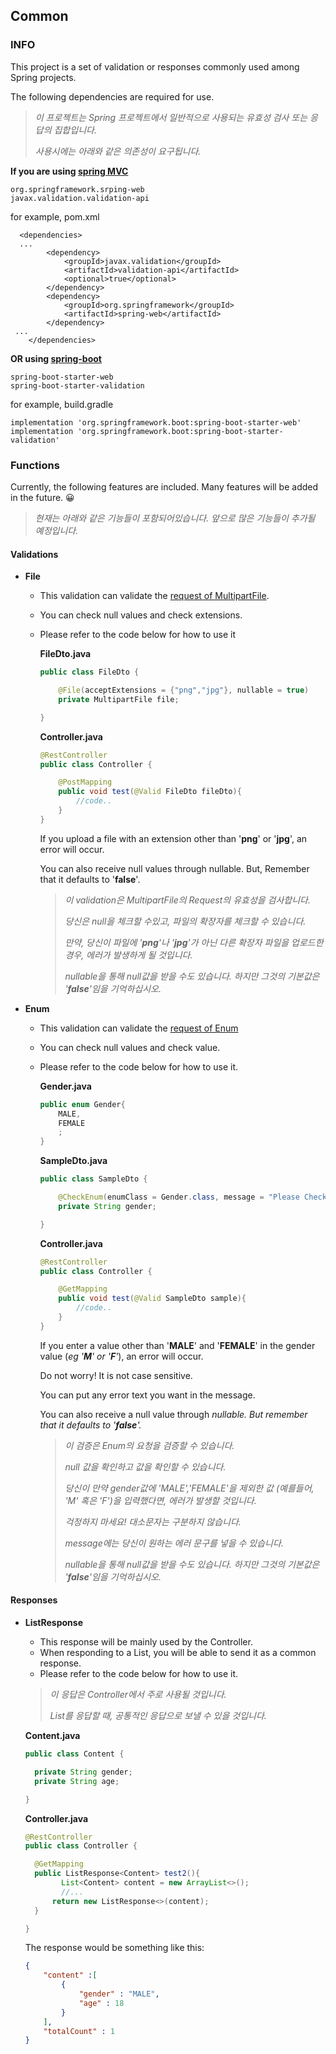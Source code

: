 ## Common

### INFO

This project is a set of validation or responses commonly used among Spring projects.

The following dependencies are required for use.

> *이 프로젝트는 Spring 프로젝트에서 일반적으로 사용되는 유효성 검사 또는 응답의 집합입니다.*
>
> *사용시에는 아래와 같은 의존성이 요구됩니다.*



**If you are using <u>spring MVC</u>**

```text
org.springframework.srping-web
javax.validation.validation-api
```

for example, pom.xml 

```text
  <dependencies>
  ...
        <dependency>
            <groupId>javax.validation</groupId>
            <artifactId>validation-api</artifactId>
            <optional>true</optional>
        </dependency>
        <dependency>
            <groupId>org.springframework</groupId>
            <artifactId>spring-web</artifactId>
        </dependency>
 ...
    </dependencies>
```

**OR using <u>spring-boot</u>**

```text
spring-boot-starter-web
spring-boot-starter-validation
```

for example, build.gradle

```text
implementation 'org.springframework.boot:spring-boot-starter-web'
implementation 'org.springframework.boot:spring-boot-starter-validation'
```



### Functions

Currently, the following features are included. Many features will be added in the future. 😀

> *현재는 아래와 같은 기능들이 포함되어있습니다. 앞으로 많은 기능들이 추가될 예정입니다.* 



#### Validations

- **File**

  - This validation can validate the <u>request of MultipartFile</u>.

  - You can check null values and check extensions.

  - Please refer to the code below for how to use it

    **FileDto.java**

    ```java
    public class FileDto {
    
    	@File(acceptExtensions = {"png","jpg"}, nullable = true)
    	private MultipartFile file;
    
    }
    ```

    **Controller.java**

    ```java
    @RestController
    public class Controller {
    
    	@PostMapping
    	public void test(@Valid FileDto fileDto){
    		//code..
    	}
    }
    ```

    If you upload a file with an extension other than '**png**' or '**jpg**', an error will occur.

    You can also receive null values through nullable. But, Remember that it defaults to '**false**'.

    

    > *이 validation은 MultipartFile의 Request의 유효성을 검사합니다.*
    >
    > *당신은 null을 체크할 수있고, 파일의 확장자를 체크할 수 있습니다.*
    >
    > *만약, 당신이 파일에 '**png**'나 '**jpg**'가 아닌 다른 확장자 파일을 업로드한 경우, 에러가 발생하게 될 것입니다.* 
    >
    > *nullable을 통해 null값을 받을 수도 있습니다. 하지만 그것의 기본값은 '**false**'임을 기억하십시오.* 

    

- **Enum**

  - This validation can validate the <u>request of Enum</u>

  - You can check null values and check value.

  - Please refer to the code below for how to use it.

    **Gender.java**

    ```java
    public enum Gender{
    	MALE,
    	FEMALE
    	;
    }
    ```

    **SampleDto.java**

    ```java
    public class SampleDto {
    
    	@CheckEnum(enumClass = Gender.class, message = "Please Check Gender", nullable = true)
    	private String gender;
    
    }
    ```

    **Controller.java**

    ```java
    @RestController
    public class Controller {
    
    	@GetMapping
    	public void test(@Valid SampleDto sample){
    		//code..
    	}
    }
    ```

    If you enter a value other than '**MALE**' and '**FEMALE**' in the gender value (*eg '**M**' or '**F**'*), an error will occur.

    Do not worry! It is not case sensitive.

    You can put any error text you want in the message.

    You can also receive a null value through *nullable. But remember that it defaults to '**false**'.*

    > *이 검증은 Enum의 요청을 검증할 수 있습니다.*
    >
    > *null 값을 확인하고 값을 확인할 수 있습니다.*
    >
    > *당신이 만약 gender값에 'MALE','FEMALE'을 제외한 값 (예를들어, 'M' 혹은 'F')을 입력했다면, 에러가 발생할 것입니다.* 
    >
    > *걱정하지 마세요! 대소문자는 구분하지 않습니다.*
    >
    > *message에는 당신이 원하는 에러 문구를 넣을 수 있습니다.* 
    >
    > *nullable을 통해 null값을 받을 수도 있습니다. 하지만 그것의 기본값은 '**false**'임을 기억하십시오.* 



#### Responses

- **ListResponse**

  - This response will be mainly used by the Controller.
  - When responding to a List, you will be able to send it as a common response.
  - Please refer to the code below for how to use it.

  > *이 응답은 Controller에서 주로 사용될 것입니다.* 
  >
  > *List를 응답할 때, 공통적인 응답으로 보낼 수 있을 것입니다.* 

  **Content.java**

  ```java
  public class Content {
  
  	private String gender;
  	private String age;
  
  }
  ```

  **Controller.java**

  ```java
  @RestController
  public class Controller {
  
  	@GetMapping
  	public ListResponse<Content> test2(){
          List<Content> content = new ArrayList<>();
          //...
  		return new ListResponse<>(content);
  	}
  
  }
  ```

  The response would be something like this:

  ```json
  {
      "content" :[
          {
              "gender" : "MALE",
              "age" : 18
          }
      ],
      "totalCount" : 1
  }
  ```

  

